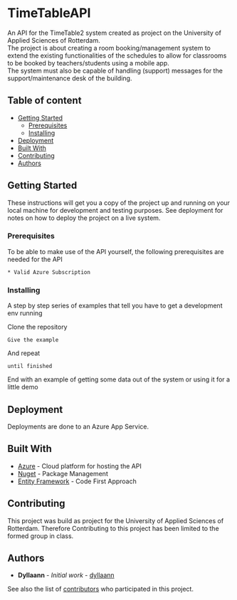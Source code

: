 # TimeTableAPI

An API for the TimeTable2 system created as project on the University of Applied Sciences of Rotterdam.\
The project is about creating a room booking/management system to extend the existing functionalities of the schedules to allow for classrooms to be booked by teachers/students using a mobile app.\
The system must also be capable of handling (support) messages for the support/maintenance desk of the building.

## Table of content

- [Getting Started](#getting-started)
    - [Prerequisites](#prerequisites)
    - [Installing](#installing)
- [Deployment](#deployment)
- [Built With](#built-with)
- [Contributing](#contributing)
- [Authors](#authors)



## Getting Started

These instructions will get you a copy of the project up and running on your local machine for development and testing purposes. See deployment for notes on how to deploy the project on a live system.

### Prerequisites

To be able to make use of the API yourself, the following prerequisites are needed for the API

```
* Valid Azure Subscription
```

### Installing

A step by step series of examples that tell you have to get a development env running

Clone the repository

```
Give the example
```

And repeat

```
until finished
```

End with an example of getting some data out of the system or using it for a little demo

## Deployment

Deployments are done to an Azure App Service.

## Built With

* [Azure](https://azure.microsoft.com/nl-nl/) - Cloud platform for hosting the API
* [Nuget](https://www.nuget.org/) - Package Management
* [Entity Framework](https://msdn.microsoft.com/en-us/library/aa937723(v=vs.113).aspx) - Code First Approach

## Contributing

This project was build as project for the University of Applied Sciences of Rotterdam. Therefore Contributing to this project has been limited to the formed group in class.

## Authors

* **Dyllaann** - *Initial work* - [dyllaann](https://github.com/Dyllaann)

See also the list of [contributors](https://github.com/Dyllaann/Ictlab-Application/graphs/contributors) who participated in this project.
